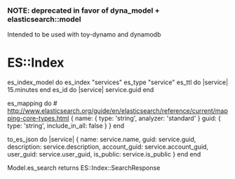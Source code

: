 ### NOTE: deprecated in favor of dyna_model + elasticsearch::model

Intended to be used with toy-dynamo and dynamodb

# ES::Index

es_index_model do
  es_index "services"
  es_type "service"
  es_ttl do |service|
    15.minutes
  end
  es_id do |service|
    service.guid
  end

  es_mapping do
    # http://www.elasticsearch.org/guide/en/elasticsearch/reference/current/mapping-core-types.html
    {
      name: { type: 'string', analyzer: 'standard' }
      guid: { type: 'string', include_in_all: false }
    }
  end

  to_es_json do |service|
    {
      name: service.name,
      guid: service.guid,
      description: service.description,
      account_guid: service.account_guid,
      user_guid: service.user_guid,
      is_public: service.is_public
    }
  end
end

Model.es_search
  returns ES::Index::SearchResponse
